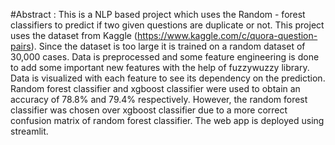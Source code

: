 #Abstract : 
This is a NLP based project which uses the Random - forest classifiers to predict if two given questions are duplicate or not. This project uses the dataset from Kaggle (https://www.kaggle.com/c/quora-question-pairs). Since the dataset is too large it is trained on a random dataset of 30,000 cases. Data is preprocessed and some feature engineering is done to add some important new features with the help of fuzzywuzzy library. Data is visualized with each feature to see its dependency on the prediction. Random forest classifier and xgboost classifier were used to obtain an accuracy of 78.8% and 79.4% respectively. However, the random forest classifier was chosen over xgboost classifier due to a more correct confusion matrix of random forest classifier. The web app is deployed using streamlit.
